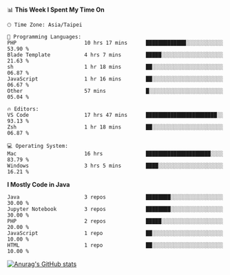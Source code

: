 <!--### Hi there 👋-->

<!--
**treevel/treevel** is a ✨ _special_ ✨ repository because its `README.md` (this file) appears on your GitHub profile.

Here are some ideas to get you started:

- 🔭 I’m currently working on ...
- 🌱 I’m currently learning ...
- 👯 I’m looking to collaborate on ...
- 🤔 I’m looking for help with ...
- 💬 Ask me about ...
- 📫 How to reach me: ...
- 😄 Pronouns: ...
- ⚡ Fun fact: ...
-->

<!--START_SECTION:waka-->
📊 **This Week I Spent My Time On** 

```text
🕑︎ Time Zone: Asia/Taipei

💬 Programming Languages: 
PHP                      10 hrs 17 mins      █████████████░░░░░░░░░░░░   53.90 % 
Blade Template           4 hrs 7 mins        █████░░░░░░░░░░░░░░░░░░░░   21.63 % 
sh                       1 hr 18 mins        ██░░░░░░░░░░░░░░░░░░░░░░░   06.87 % 
JavaScript               1 hr 16 mins        ██░░░░░░░░░░░░░░░░░░░░░░░   06.67 % 
Other                    57 mins             █░░░░░░░░░░░░░░░░░░░░░░░░   05.04 % 

🔥 Editors: 
VS Code                  17 hrs 47 mins      ███████████████████████░░   93.13 % 
Zsh                      1 hr 18 mins        ██░░░░░░░░░░░░░░░░░░░░░░░   06.87 % 

💻 Operating System: 
Mac                      16 hrs              █████████████████████░░░░   83.79 % 
Windows                  3 hrs 5 mins        ████░░░░░░░░░░░░░░░░░░░░░   16.21 % 
```

**I Mostly Code in Java** 

```text
Java                     3 repos             ████████░░░░░░░░░░░░░░░░░   30.00 % 
Jupyter Notebook         3 repos             ████████░░░░░░░░░░░░░░░░░   30.00 % 
PHP                      2 repos             █████░░░░░░░░░░░░░░░░░░░░   20.00 % 
JavaScript               1 repo              ██░░░░░░░░░░░░░░░░░░░░░░░   10.00 % 
HTML                     1 repo              ██░░░░░░░░░░░░░░░░░░░░░░░   10.00 % 
```




<!--END_SECTION:waka-->

<!-- GitHub Stats Card-->
[![Anurag's GitHub stats](https://github-readme-stats.vercel.app/api?username=treevel&show_icons=true&theme=monokai&count_private=true)](https://github.com/anuraghazra/github-readme-stats)
